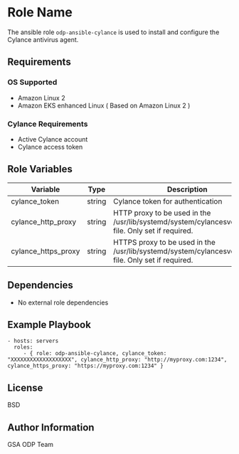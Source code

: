 Role Name
=========

The ansible role `odp-ansible-cylance` is used to install and configure the Cylance antivirus agent.

Requirements
------------

### OS Supported

* Amazon Linux 2
* Amazon EKS enhanced Linux ( Based on Amazon Linux 2 )

### Cylance Requirements

* Active Cylance account
* Cylance access token

Role Variables
--------------
| Variable | Type | Description |
| ---  | ---  | ---  | 
| cylance_token | string   | Cylance token for authentication | 
| cylance_http_proxy | string   | HTTP proxy to be used in the /usr/lib/systemd/system/cylancesvc.service file.  Only set if required. | 
| cylance_https_proxy | string   | HTTPS proxy to be used in the /usr/lib/systemd/system/cylancesvc.service file.  Only set if required. |

Dependencies
------------

* No external role dependencies

Example Playbook
----------------

    - hosts: servers
      roles:
         - { role: odp-ansible-cylance, cylance_token: "XXXXXXXXXXXXXXXXXXX", cylance_http_proxy: "http://myproxy.com:1234", cylance_https_proxy: "https://myproxy.com:1234" }

License
-------

BSD

Author Information
------------------

GSA ODP Team
